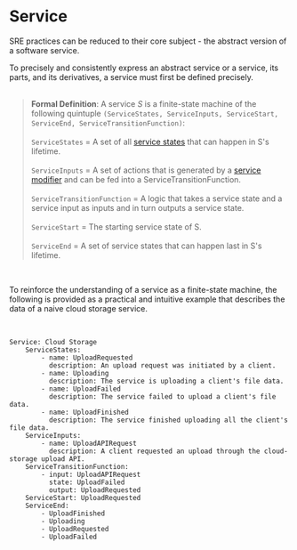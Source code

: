 # Service
SRE practices can be reduced to their core subject - the abstract version of a software service.

To precisely and consistently express an abstract service or a service, its parts, and its derivatives, a service must first be defined precisely.
<br/><br/>

> **Formal Definition**: A service *S* is a finite-state machine of the following quintuple `(ServiceStates, ServiceInputs, ServiceStart, ServiceEnd, ServiceTransitionFunction)`:
>  <br/><br/>
>  `ServiceStates` = A set of all [service states](./service-state.md) that can happen in S's lifetime.
>   <br/><br/>
>  `ServiceInputs` = A set of actions that is generated by a [service modifier](./service-modifier.md) and can be fed into a ServiceTransitionFunction.
>   <br/><br/>
>  `ServiceTransitionFunction` = A logic that takes a service state and a service input as inputs and in turn outputs a service state.
>   <br/><br/>
>  `ServiceStart` = The starting service state of S.
>   <br/><br/>
>  `ServiceEnd` = A set of service states that can happen last in S's lifetime.

<br/>

To reinforce the understanding of a service as a finite-state machine, the following is provided as a practical and intuitive example that describes the data of a naive cloud storage service.

<br/>

```
Service: Cloud Storage
    ServiceStates:
        - name: UploadRequested
          description: An upload request was initiated by a client.
        - name: Uploading
          description: The service is uploading a client's file data.
        - name: UploadFailed
          description: The service failed to upload a client's file data.
        - name: UploadFinished
          description: The service finished uploading all the client's file data.
    ServiceInputs:
        - name: UploadAPIRequest
          description: A client requested an upload through the cloud-storage upload API.
    ServiceTransitionFunction:
        - input: UploadAPIRequest
          state: UploadFailed
          output: UploadRequested
    ServiceStart: UploadRequested
    ServiceEnd:
        - UploadFinished
        - Uploading
        - UploadRequested
        - UploadFailed
```